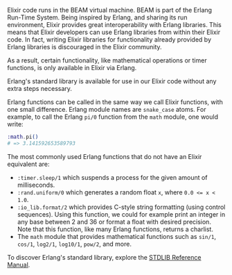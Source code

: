 Elixir code runs in the BEAM virtual machine. BEAM is part of the Erlang Run-Time System. Being inspired by Erlang, and sharing its run environment, Elixir provides great interoperability with Erlang libraries. This means that Elixir developers can use Erlang libraries from within their Elixir code. In fact, writing Elixir libraries for functionality already provided by Erlang libraries is discouraged in the Elixir community.

As a result, certain functionality, like mathematical operations or timer functions, is only available in Elixir via Erlang.

Erlang's standard library is available for use in our Elixir code without any extra steps necessary.

Erlang functions can be called in the same way we call Elixir functions, with one small difference. Erlang module names are `snake_case` atoms. For example, to call the Erlang `pi/0` function from the `math` module, one would write:

```elixir
:math.pi()
# => 3.141592653589793
```

The most commonly used Erlang functions that do not have an Elixir equivalent are:

- `:timer.sleep/1` which suspends a process for the given amount of milliseconds.
- `:rand.uniform/0` which generates a random float `x`, where `0.0 <= x < 1.0`.
- `:io_lib.format/2` which provides C-style string formatting (using control sequences). Using this function, we could for example print an integer in any base between 2 and 36 or format a float with desired precision. Note that this function, like many Erlang functions, returns a charlist.
- The `math` module that provides mathematical functions such as `sin/1`, `cos/1`, `log2/1`, `log10/1`, `pow/2`, and more.

To discover Erlang's standard library, explore the [STDLIB Reference Manual][erl-stdlib-ref].

[erl-stdlib-ref]: http://erlang.org/doc/apps/stdlib/index.html
